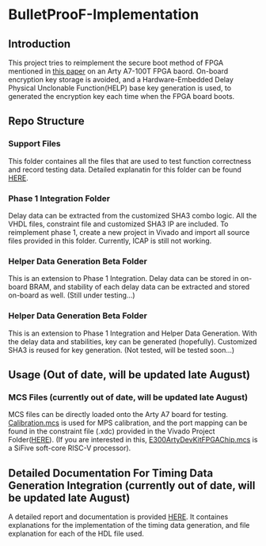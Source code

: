 # BulletProoF-Implementation 
## Introduction
This project tries to reimplement the secure boot method of FPGA mentioned in [this paper](https://github.com/xiangyun-wang/BulletProoF-Implementation/blob/main/Paper.pdf) on an Arty A7-100T FPGA baord. On-board encryption key storage is avoided, and a Hardware-Embedded Delay Physical Unclonable Function(HELP) base key generation is used, to generated the encryption key each time when the FPGA board boots. 
## Repo Structure 
### Support Files
This folder containes all the files that are used to test function correctness and record testing data. Detailed explanatin for this folder can be found [HERE](https://github.com/xiangyun-wang/BulletProoF-Implementation/blob/main/Support%20Files/README.md).
### Phase 1 Integration Folder
Delay data can be extracted from the customized SHA3 combo logic. All the VHDL files, constraint file and customized SHA3 IP are included. To reimplement phase 1, create a new project in Vivado and import all source files provided in this folder. Currently, ICAP is still not working. 
### Helper Data Generation Beta Folder
This is an extension to Phase 1 Integration. Delay data can be stored in on-board BRAM, and stability of each delay data can be extracted and stored on-board as well. (Still under testing...)
### Helper Data Generation Beta Folder
This is an extension to Phase 1 Integration and Helper Data Generation. With the delay data and stabilities, key can be generated (hopefully). Customized SHA3 is reused for key generation. (Not tested, will be tested soon...)
## Usage (Out of date, will be updated late August)
### MCS Files (currently out of date, will be updated late August)
MCS files can be directly loaded onto the Arty A7 board for testing. [Calibration.mcs](https://github.com/xiangyun-wang/BulletProoF-Implementation/blob/main/MCS%20files/Calibration.mcs) is used for MPS calibration, and the port mapping can be found in the constraint file (.xdc) provided in the Vivado Project Folder([HERE](https://github.com/xiangyun-wang/BulletProoF-Implementation/blob/main/Vivado%20Project/Calibration/Arty-A7-100-Master.xdc)). (If you are interested in this, [E300ArtyDevKitFPGAChip.mcs](https://github.com/xiangyun-wang/BulletProoF-Implementation/blob/main/MCS%20files/E300ArtyDevKitFPGAChip.mcs) is a SiFive soft-core RISC-V processor).  
## Detailed Documentation For Timing Data Generation Integration (currently out of date, will be updated late August)
A detailed report and documentation is provided [HERE](https://github.com/xiangyun-wang/BulletProoF-Implementation/blob/main/ECSE%20013%20SURE%20Documentation.pdf). It containes explanations for the implementation of the timing data generation, and file explanation for each of the HDL file used.
